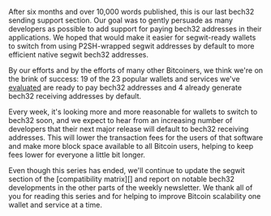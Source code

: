 After six months and over 10,000 words published, this is our last
bech32 sending support section.  Our goal was to gently persuade as many
developers as possible to add support for paying bech32 addresses in
their applications.  We hoped that would make it easier for segwit-ready
wallets to switch from using P2SH-wrapped segwit addresses by default to
more efficient native segwit bech32 addresses.

By our efforts and by the efforts of many other Bitcoiners, we think
we're on the brink of success: 19 of the 23 popular
wallets and services we've [evaluated][bech32 compat] are ready to pay
bech32 addresses and 4 already
generate bech32 receiving addresses by default.

Every week, it's looking more and more reasonable for wallets to switch
to bech32 soon, and we expect to hear from an increasing number of
developers that their next major release will default to bech32
receiving addresses.  This will lower the transaction fees for the users
of that software and make more block space available to all Bitcoin
users, helping to keep fees lower for everyone a little bit longer.

Even though this series has ended, we'll continue to update the segwit
section of the [compatibility matrix][] and report on notable bech32
developments in the other parts of the weekly newsletter.  We thank all
of you for reading this series and for helping to improve Bitcoin
scalability one wallet and service at a time.

[bech32 compat]: /en/bech32-sending-support/#insights-from-segwit-compatibility-matrix
